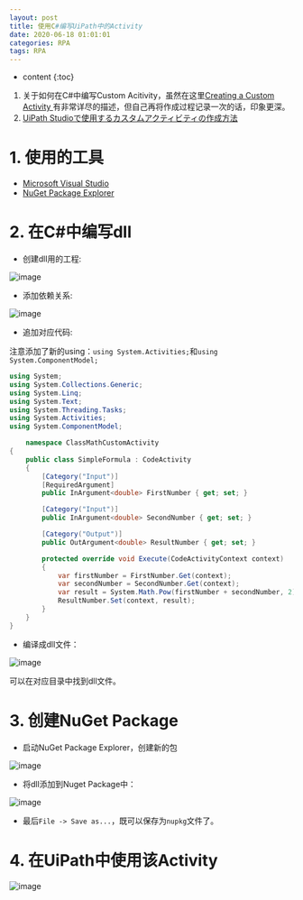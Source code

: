 ```yaml
---
layout: post
title: 使用C#编写UiPath中的Activity
date: 2020-06-18 01:01:01
categories: RPA
tags: RPA
---
```

* content
{:toc}

1. 关于如何在C#中编写Custom Acitivity，虽然在这里[Creating a Custom Activity
](https://docs.uipath.com/activities/docs/creating-a-custom-activity)有非常详尽的描述，但自己再将作成过程记录一次的话，印象更深。
2. [UiPath Studioで使用するカスタムアクティビティの作成方法](https://qiita.com/masatomix/items/1f63513e80313a99faeb)
# 1. 使用的工具

- [Microsoft Visual Studio](https://visualstudio.microsoft.com/ja/) 
- [NuGet Package Explorer](https://github.com/NuGetPackageExplorer/NuGetPackageExplorer/releases)

# 2. 在C#中编写dll

- 创建dll用的工程:

![image](https://user-images.githubusercontent.com/18595935/84987203-b4764e00-b17a-11ea-86ac-d693ee933a61.png)

- 添加依赖关系:

![image](https://user-images.githubusercontent.com/18595935/84987277-d1128600-b17a-11ea-91d4-4a3cbc815945.png)

- 追加对应代码:

注意添加了新的using：`using System.Activities;`和`using System.ComponentModel;`

```csharp
using System;
using System.Collections.Generic;
using System.Linq;
using System.Text;
using System.Threading.Tasks;
using System.Activities;
using System.ComponentModel;

    namespace ClassMathCustomActivity
{
    public class SimpleFormula : CodeActivity
    {
        [Category("Input")]
        [RequiredArgument]
        public InArgument<double> FirstNumber { get; set; }

        [Category("Input")]
        public InArgument<double> SecondNumber { get; set; }

        [Category("Output")]
        public OutArgument<double> ResultNumber { get; set; }

        protected override void Execute(CodeActivityContext context)
        {
            var firstNumber = FirstNumber.Get(context);
            var secondNumber = SecondNumber.Get(context);
            var result = System.Math.Pow(firstNumber + secondNumber, 2);
            ResultNumber.Set(context, result);
        }
    }
}
```

- 编译成dll文件：

![image](https://user-images.githubusercontent.com/18595935/84987551-54cc7280-b17b-11ea-912c-510c96353ad9.png)

可以在对应目录中找到dll文件。

# 3. 创建NuGet Package

- 启动NuGet Package Explorer，创建新的包

![image](https://user-images.githubusercontent.com/18595935/84987677-92c99680-b17b-11ea-8cff-426e8048ad50.png)

- 将dll添加到Nuget Package中：

![image](https://user-images.githubusercontent.com/18595935/84988034-3c108c80-b17c-11ea-9cdf-3b14865a9b80.png)


- 最后`File -> Save as...`，既可以保存为`nupkg`文件了。

# 4. 在UiPath中使用该Activity

![image](https://user-images.githubusercontent.com/18595935/84990097-9bbc6700-b17f-11ea-8ca8-b0980f5c45f4.png)
